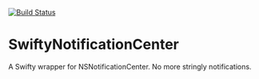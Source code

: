 [![Build Status](https://travis-ci.org/jshier/SwiftyNotificationCenter.svg?branch=master)](https://travis-ci.org/jshier/SwiftyNotificationCenter)

# SwiftyNotificationCenter
A Swifty wrapper for NSNotificationCenter. No more stringly notifications. 

